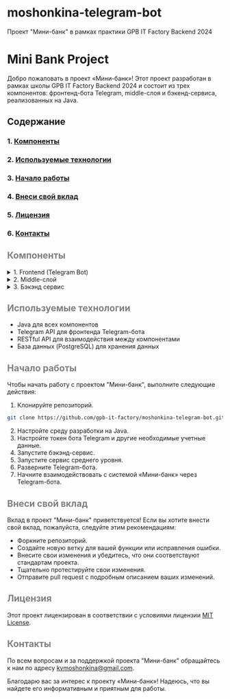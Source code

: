 # moshonkina-telegram-bot
Проект "Мини-банк" в рамках практики GPB IT Factory Backend 2024
# Mini Bank Project

Добро пожаловать в проект «Мини-банк»! Этот проект разработан в рамках школы GPB IT Factory Backend 2024 и состоит из трех компонентов: фронтенд-бота Telegram, middle-слоя и бэкенд-сервиса, реализованных на Java.

## Содержание
### 1. [Компоненты](#components)
### 2. [Используемые технологии](#technology)
### 3. [Начало работы](#start)
### 4. [Внеси свой вклад](#contribution)
### 5. [Лицензия](#license)
### 6. [Контакты](#contacts)

## <a id="components" style="color: gray">Компоненты</a>



<details>
<summary> 1. Frontend (Telegram Bot)</summary>

Фронтенд-компонент проекта «Мини-банк» - это Telegram-бот, созданный на Java. Этот бот служит в качестве пользовательского интерфейса, позволяя пользователям взаимодействовать с системой «Мини-банк» через платформу обмена сообщениями Telegram.

#### Особенности:
- Удобный интерфейс через обмен сообщениями Telegram
- Чего-нибудь еще придумаем


</details>

<details>
<summary> 2. Middle-слой </summary>

Сервис выступает в качестве посредника между фронтендом Telegram-бота и бэкенд-сервисом. Он управляет бизнес-логикой, обработкой данных и связью между компонентами фронтенда и бэкенда.

#### Особенности:

- Реализация бизнес-логики
- Обработка и маршрутизация запросов
- Проверка и обработка данных
- Связь с внутренним сервисом

</details>

<details>
<summary> 3. Бэкэнд сервис </summary>

Бэкэнд-сервис является ядром системы «Мини-банк» и отвечает за управление учетными записями пользователей, транзакциями и хранением данных.

#### Особенности:

- Управление учетными записями пользователей
- Обработка и регистрация транзакций
- Хранение и поиск данных
- Реализация механизмов безопасности

</details>


## <a id="technology" style="color: gray">Используемые технологии</a>

- Java для всех компонентов
- Telegram API для фронтенда Telegram-бота
- RESTful API для взаимодействия между компонентами
- База данных (PostgreSQL) для хранения данных

## <a id="start" style="color: gray">Начало работы</a>

Чтобы начать работу с проектом "Мини-банк", выполните следующие действия:

1. Клонируйте репозиторий.
```bash
git clone https://github.com/gpb-it-factory/moshonkina-telegram-bot.git
```
2. Настройте среду разработки на Java.
3. Настройте токен бота Telegram и другие необходимые учетные данные.
4. Запустите бэкэнд-сервис.
5. Запустите сервис среднего уровня.
6. Разверните Telegram-бота.
7. Начните взаимодействовать с системой «Мини-банк» через Telegram-бота.

## <a id="contribution" style="color: gray">Внеси свой вклад</a>

Вклад в проект "Мини-банк" приветствуется! Если вы хотите внести свой вклад, пожалуйста, следуйте этим рекомендациям:

- Форкните репозиторий.
- Создайте новую ветку для вашей функции или исправления ошибки.
- Внесите свои изменения и убедитесь, что они соответствуют стандартам проекта.
- Тщательно протестируйте свои изменения.
- Отправите pull request с подробным описанием ваших изменений.

## <a id="license" style="color: gray">Лицензия</a>

Этот проект лицензирован в соответствии с условиями лицензии [MIT License](https://opensource.org/license/mit).

## <a id="contacts" style="color: gray">Контакты</a>

По всем вопросам и за поддержкой проекта "Мини-банк" обращайтесь к нам по адресу [kvmoshonkina@gmail.com](mailto:kvmoshonkina@gmail.com).


Благодарю вас за интерес к проекту «Мини-банк»! Надеюсь, что вы найдете его информативным и приятным для работы.

